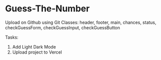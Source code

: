 # Guess-The-Number
Upload on Github using Git
Classes: header, footer, main, chances, status, checkGuessForm, checkGuessInput, checkGuessButton

Tasks:
1. Add Light Dark Mode
2. Upload project to Vercel
